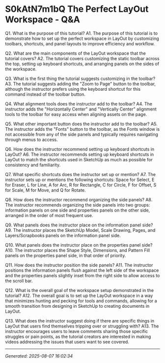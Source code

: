 # S0kAtN7m1bQ The Perfect LayOut Workspace - Q&A

Q1. What is the purpose of this tutorial?
A1. The purpose of this tutorial is to demonstrate how to set up the perfect workspace in LayOut by customizing toolbars, shortcuts, and panel layouts to improve efficiency and workflow.

Q2. What are the main components of the LayOut workspace that the tutorial covers?
A2. The tutorial covers customizing the static toolbar across the top, setting up keyboard shortcuts, and arranging panels on the sides of the workspace.

Q3. What is the first thing the tutorial suggests customizing in the toolbar?
A3. The tutorial suggests adding the "Zoom to Page" button to the toolbar, although the instructor prefers using the keyboard shortcut for this command instead of the toolbar button.

Q4. What alignment tools does the instructor add to the toolbar?
A4. The instructor adds the "Horizontally Center" and "Vertically Center" alignment tools to the toolbar for easy access when aligning assets on the page.

Q5. What other important button does the instructor add to the toolbar?
A5. The instructor adds the "Fonts" button to the toolbar, as the Fonts window is not accessible from any of the side panels and typically requires navigating through menus to access.

Q6. How does the instructor recommend setting up keyboard shortcuts in LayOut?
A6. The instructor recommends setting up keyboard shortcuts in LayOut to match the shortcuts used in SketchUp as much as possible for consistency and familiarity.

Q7. What specific shortcuts does the instructor set up or mention?
A7. The instructor sets up or mentions the following shortcuts: Space for Select, E for Eraser, L for Line, A for Arc, R for Rectangle, C for Circle, F for Offset, S for Scale, M for Move, and Q for Rotate.

Q8. How does the instructor recommend organizing the side panels?
A8. The instructor recommends organizing the side panels into two groups: information panels on one side and properties panels on the other side, arranged in the order of most frequent use.

Q9. What panels does the instructor place on the information panel side?
A9. The instructor places the SketchUp Model, Scale Drawing, Pages, and Layers/Scrapbooks panels on the information panel side.

Q10. What panels does the instructor place on the properties panel side?
A10. The instructor places the Shape Style, Dimensions, and Pattern Fill panels on the properties panel side, in that order of priority.

Q11. How does the instructor position the side panels?
A11. The instructor positions the information panels flush against the left side of the workspace and the properties panels slightly inset from the right side to allow access to the scroll bar.

Q12. What is the overall goal of the workspace setup demonstrated in the tutorial?
A12. The overall goal is to set up the LayOut workspace in a way that minimizes hunting and pecking for tools and commands, allowing for a smooth transition from designing in SketchUp to creating documents in LayOut.

Q13. What does the instructor suggest doing if there are specific things in LayOut that users find themselves tripping over or struggling with?
A13. The instructor encourages users to leave comments sharing those specific struggles or pain points, as the tutorial creators are interested in making videos addressing the issues that users want to see covered.

---
*Generated: 2025-08-07 16:02:34*
